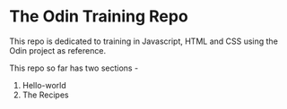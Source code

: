 # The Odin Training Repo

This repo is dedicated to training in Javascript, HTML and CSS using the Odin project as reference.

This repo so far has two sections - 

1. Hello-world
2. The Recipes